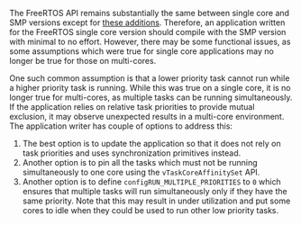 The FreeRTOS API remains substantially the same between single core and SMP
versions except for [these additions](SMP.md). Therefore, an application written
for the FreeRTOS single core version should compile with the SMP version with
minimal to no effort. However, there may be some functional issues, as some
assumptions which were true for single core applications may no longer be true
for those on multi-cores.

One such common assumption is that a lower priority task cannot run while a
higher priority task is running. While this was true on a single core, it is no
longer true for multi-cores, as multiple tasks can be running simultaneously. If
the application relies on relative task priorities to provide mutual exclusion,
it may observe unexpected results in a multi-core environment. The application
writer has couple of options to address this:

1. The best option is to update the application so that it does not rely on task
   priorities and uses synchronization primitives instead.
2. Another option is to pin all the tasks which must not be running
   simultaneously to one core using the `vTaskCoreAffinitySet` API.
3. Another option is to define `configRUN_MULTIPLE_PRIORITIES` to `0` which
   ensures that multiple tasks will run simultaneously only if they have the
   same priority. Note that this may result in under utilization and put some
   cores to idle when they could be used to run other low priority tasks.
